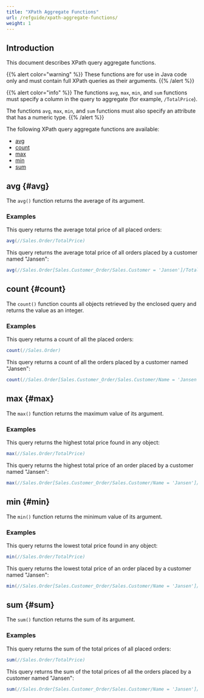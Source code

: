 ```yaml
---
title: "XPath Aggregate Functions"
url: /refguide/xpath-aggregate-functions/
weight: 1
---
```


## Introduction

This document describes XPath query aggregate functions.

{{% alert color="warning" %}}
These functions are for use in Java code only and must contain full XPath queries as their arguments.
{{% /alert %}}

{{% alert color="info" %}}
The functions `avg`, `max`, `min`, and `sum` functions must specify a column in the query to aggregate (for example, `/TotalPrice`).

The functions `avg`, `max`, `min`, and `sum` functions must also specify an attribute that has a numeric type.
{{% /alert %}}

The following XPath query aggregate functions are available:

* [avg](#avg)
* [count](#count)
* [max](#max)
* [min](#min)
* [sum](#sum)

## avg {#avg}

The `avg()` function returns the average of its argument.

### Examples

This query returns the average total price of all placed orders:

```java
avg(//Sales.Order/TotalPrice)
```

This query returns the average total price of all orders placed by a customer named "Jansen":

```java
avg(//Sales.Order[Sales.Customer_Order/Sales.Customer = 'Jansen']/TotalPrice)
```

## count {#count}

The `count()` function counts all objects retrieved by the enclosed query and returns the value as an integer.

### Examples

This query returns a count of all the placed orders:

```java
count(//Sales.Order)
```

This query returns a count of all the orders placed by a customer named "Jansen":

```java
count(//Sales.Order[Sales.Customer_Order/Sales.Customer/Name = 'Jansen'])
```

## max {#max}

The `max()` function returns the maximum value of its argument.

### Examples

This query returns the highest total price found in any object:

```java
max(//Sales.Order/TotalPrice)
```

This query returns the highest total price of an order placed by a customer named "Jansen":

```java
max(//Sales.Order[Sales.Customer_Order/Sales.Customer/Name = 'Jansen']/TotalPrice)
```

## min {#min}

The `min()` function returns the minimum value of its argument.

### Examples

This query returns the lowest total price found in any object:

```java
min(//Sales.Order/TotalPrice)
```

This query returns the lowest total price of an order placed by a customer named "Jansen":

```java
min(//Sales.Order[Sales.Customer_Order/Sales.Customer/Name = 'Jansen']/TotalPrice)
```

## sum {#sum}

The `sum()` function returns the sum of its argument.

### Examples

This query returns the sum of the total prices of all placed orders:

```java
sum(//Sales.Order/TotalPrice)
```

This query returns the sum of the total prices of all the orders placed by a customer named "Jansen":

```java
sum(//Sales.Order[Sales.Customer_Order/Sales.Customer/Name = 'Jansen']/TotalPrice)
```
